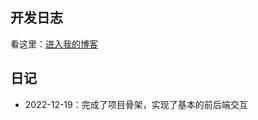 ## 开发日志

看这里：[进入我的博客](https://www.adguy.top/categories/%E5%B7%A5%E7%A8%8B/Springboot/kof/)

## 日记

- 2022-12-19：完成了项目骨架，实现了基本的前后端交互

